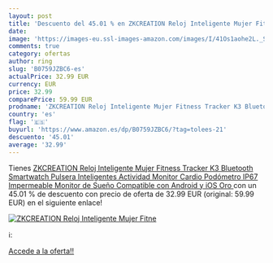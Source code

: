 ```yaml
---
layout: post
title: 'Descuento del 45.01 % en ZKCREATION Reloj Inteligente Mujer Fitne'
date: 
image: 'https://images-eu.ssl-images-amazon.com/images/I/41Os1aohe2L._SL200_.jpg'
comments: true
category: ofertas
author: ring
slug: 'B0759JZBC6-es'
actualPrice: 32.99 EUR
currency: EUR
price: 32.99
comparePrice: 59.99 EUR
prodname: 'ZKCREATION Reloj Inteligente Mujer Fitness Tracker K3 Bluetooth Smartwatch Pulsera Inteligentes Actividad Monitor Cardio Podómetro IP67 Impermeable Monitor de Sueño Compatible con Android y iOS Oro '
country: 'es'
flag: '🇪🇸'
buyurl: 'https://www.amazon.es/dp/B0759JZBC6/?tag=tolees-21'
descuento: '45.01'
average: '32.99'
---
```


Tienes [ZKCREATION Reloj Inteligente Mujer Fitness Tracker K3 Bluetooth Smartwatch Pulsera Inteligentes Actividad Monitor Cardio Podómetro IP67 Impermeable Monitor de Sueño Compatible con Android y iOS Oro ](https://www.amazon.es/dp/B0759JZBC6/?tag=tolees-21) con un 45.01 % de descuento con precio de oferta de 32.99 EUR (original: 59.99 EUR) en el siguiente enlace!

[![ZKCREATION Reloj Inteligente Mujer Fitne](https://images-eu.ssl-images-amazon.com/images/I/41Os1aohe2L._SL200_.jpg)](https://www.amazon.es/dp/B0759JZBC6/?tag=tolees-21)

ℹ️:


[Accede a la oferta!!](https://www.amazon.es/dp/B0759JZBC6/?tag=tolees-21)
